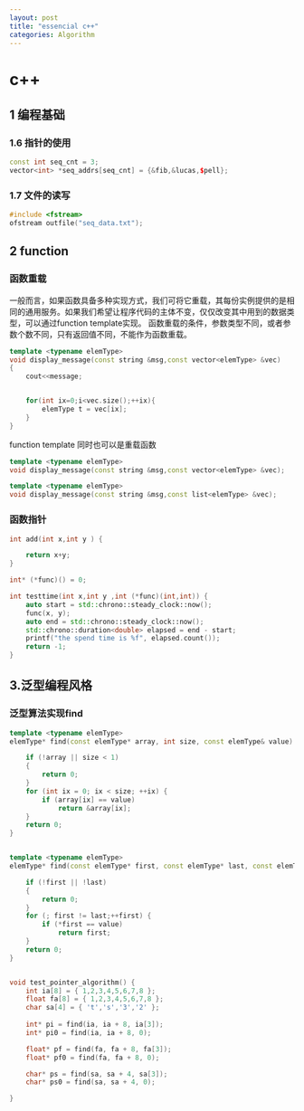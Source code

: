 ```yaml
---
layout: post
title: "essencial c++"
categories: Algorithm
---
```

# c++
## 1 编程基础
### 1.6 指针的使用
```c++
const int seq_cnt = 3;
vector<int> *seq_addrs[seq_cnt] = {&fib,&lucas,$pell};
```
### 1.7 文件的读写
```c++
#include <fstream>
ofstream outfile("seq_data.txt");
```

## 2 function
### 函数重载
一般而言，如果函数具备多种实现方式，我们可将它重载，其每份实例提供的是相同的通用服务。如果我们希望让程序代码的主体不变，仅仅改变其中用到的数据类型，可以通过function template实现。
函数重载的条件，参数类型不同，或者参数个数不同，只有返回值不同，不能作为函数重载。
```c++
template <typename elemType>
void display_message(const string &msg,const vector<elemType> &vec)
{
    cout<<message;


    for(int ix=0;i<vec.size();++ix){
        elemType t = vec[ix];
    }
}
```
function template 同时也可以是重载函数
```c++
template <typename elemType>
void display_message(const string &msg,const vector<elemType> &vec);

template <typename elemType>
void display_message(const string &msg,const list<elemType> &vec);
```
### 函数指针
```c++
int add(int x,int y ) {

	return x+y;
}

int* (*func)() = 0;

int testtime(int x,int y ,int (*func)(int,int)) {
	auto start = std::chrono::steady_clock::now();
	func(x, y);
	auto end = std::chrono::steady_clock::now();
	std::chrono::duration<double> elapsed = end - start;
	printf("the spend time is %f", elapsed.count());
	return -1;
}
```
 


## 3.泛型编程风格
### 泛型算法实现find
```c++
template <typename elemType>
elemType* find(const elemType* array, int size, const elemType& value) {

	if (!array || size < 1)
	{
		return 0;
	}
	for (int ix = 0; ix < size; ++ix) {
		if (array[ix] == value)
			return &array[ix];
	}
	return 0;
}


template <typename elemType>
elemType* find(const elemType* first, const elemType* last, const elemType& value) {

	if (!first || !last)
	{
		return 0;
	}
	for (; first != last;++first) {
		if (*first == value)
			return first;
	}
	return 0;
}


void test_pointer_algorithm() {
	int ia[8] = { 1,2,3,4,5,6,7,8 };
	float fa[8] = { 1,2,3,4,5,6,7,8 };
	char sa[4] = { 't','s','3','2' };
	
	int* pi = find(ia, ia + 8, ia[3]);
	int* pi0 = find(ia, ia + 8, 0);

	float* pf = find(fa, fa + 8, fa[3]);
	float* pf0 = find(fa, fa + 8, 0);

	char* ps = find(sa, sa + 4, sa[3]);
	char* ps0 = find(sa, sa + 4, 0);

}
```










